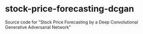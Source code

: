 # stock-price-forecasting-dcgan
Source code for "Stock Price Forecasting by a Deep Convolutional Generative Adversarial Network"
